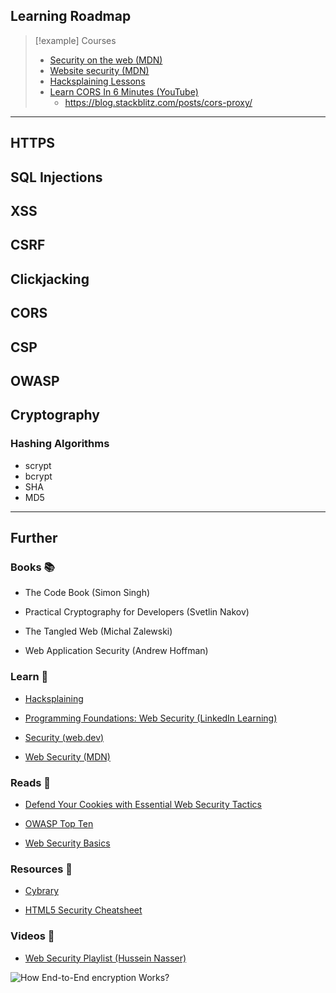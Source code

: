 ## Learning Roadmap

> [!example] Courses
> - [Security on the web (MDN)](https://developer.mozilla.org/en-US/docs/Web/Security) 
> - [Website security (MDN)](https://developer.mozilla.org/en-US/docs/Learn/Server-side/First_steps/Website_security) 
> - [Hacksplaining Lessons](https://www.hacksplaining.com/lessons) 
> - [Learn CORS In 6 Minutes (YouTube)](https://www.youtube.com/watch?v=PNtFSVU-YTI&list=PLZlA0Gpn_vH9yI1hwDVzWqu5sAfajcsBQ&index=6)
>     - https://blog.stackblitz.com/posts/cors-proxy/

---

## HTTPS

## SQL Injections

## XSS

## CSRF

## Clickjacking

## CORS

## CSP

## OWASP

## Cryptography

### Hashing Algorithms

- scrypt
- bcrypt
- SHA
- MD5


---
## Further

### Books 📚

- The Code Book (Simon Singh)

- Practical Cryptography for Developers (Svetlin Nakov)

- The Tangled Web (Michal Zalewski)

- Web Application Security (Andrew Hoffman)

### Learn 🧠

- [Hacksplaining](https://www.hacksplaining.com/lessons)

- [Programming Foundations: Web Security (LinkedIn Learning)](https://www.linkedin.com/learning/programming-foundations-web-security-22680062)

- [Security (web.dev)](https://web.dev/secure/)

- [Web Security (MDN)](https://developer.mozilla.org/en-US/docs/Web/Security)

### Reads 📄

- [Defend Your Cookies with Essential Web Security Tactics](https://maggieappleton.com/websecurity)

- [OWASP Top Ten](https://owasp.org/www-project-top-ten/)

- [Web Security Basics](https://github.com/vasanthk/web-security-basics)

### Resources 🧩

- [Cybrary](https://www.cybrary.it/)

- [HTML5 Security Cheatsheet](https://html5sec.org/)

### Videos 🎥

- [Web Security Playlist (Hussein Nasser)](https://www.youtube.com/playlist?list=PLQnljOFTspQU3YDMRSMvzflh_qXoz9zfv)

![How End-to-End encryption Works?](https://www.youtube.com/watch?v=hwQbPgvEQyw)
